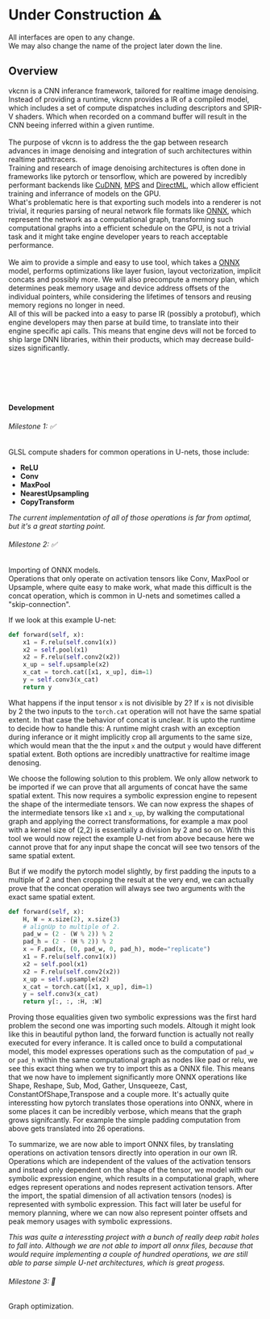 # Under Construction ⚠️
All interfaces are open to any change.<br>
We may also change the name of the project later down the line.


## Overview
vkcnn is a CNN inferance framework, tailored for realtime image denoising.<br>
Instead of providing a runtime, vkcnn provides a IR of a compiled model,
which includes a set of compute dispatches including descriptors 
and SPIR-V shaders. Which when recorded on a command buffer will result in the 
CNN beeing inferred within a given runtime.
<br>
<br>
The purpose of vkcnn is to address the the gap between research advances in image denoising
and integration of such architectures within realtime pathtracers.<br>
Training and research of image denoising architectures is often done in frameworks like 
pytorch or tensorflow, which are powered by incredibly performant backends like 
[CuDNN](https://developer.nvidia.com/cudnn), [MPS](https://developer.apple.com/documentation/metalperformanceshaders) and [DirectML](https://github.com/microsoft/DirectML),
which allow efficient training and inferrance of models on the GPU. <br>
What's problematic here is that exporting such models into a renderer is not trivial, it
requries parsing of neural network file formats like [ONNX](https://github.com/onnx/onnx), which represent the 
network as a computational graph, transforming such computational graphs into 
a efficient schedule on the GPU, is not a trivial task and it might take engine 
developer years to reach acceptable performance. 
<br>
<br>
We aim to provide a simple and easy to use tool, which takes a [ONNX](https://github.com/onnx/onnx) model, 
performs optimizations like layer fusion, layout vectorization,
implicit concats and possibly more.
We will also precompute a memory plan, which determines peak memory 
usage and device address offsets of the individual pointers, while 
considering the lifetimes of tensors and reusing memory regions no 
longer in need. <br>
All of this will be packed into a easy to parse IR (possibly a protobuf), which engine 
developers may then parse at build time, to translate into their engine specific api calls.
This means that engine devs will not be forced to ship large DNN libraries, within their 
products, which may decrease build-sizes significantly.




<br>
<br>
<br>
<br>

#### Development
###### Milestone 1: ✅
GLSL compute shaders for common operations in U-nets, those include:
- **ReLU**
- **Conv**
- **MaxPool**
- **NearestUpsampling**
- **CopyTransform** 

*The current implementation of all of those operations is far from optimal, but it's a great starting point.*
###### Milestone 2: ✅
Importing of ONNX models. <br>
Operations that only operate on activation tensors like Conv, MaxPool or Upsample,
where quite easy to make work, 
what made this difficult is the concat operation, 
which is common in U-nets and sometimes called a "skip-connection". <br>

If we look at this example U-net:
```python
def forward(self, x):
    x1 = F.relu(self.conv1(x))           
    x2 = self.pool(x1)           
    x2 = F.relu(self.conv2(x2))          
    x_up = self.upsample(x2)     
    x_cat = torch.cat([x1, x_up], dim=1)  
    y = self.conv3(x_cat)        
    return y
```
What happens if the input tensor ```x``` is not divisible by 2?
If ```x``` is not divisible by 2 the two inputs to the ```torch.cat``` operation 
will not have the same spatial extent. In that case the behavior of concat is unclear.
It is upto the runtime to decide how to handle this:
A runtime might crash with an exception during inferance or it might 
implicitly crop all arguments to the same size, which would mean that the 
the input ```x``` and the output ```y``` would have different spatial extent.
Both options are incredibly unattractive for realtime image denosing.

We choose the following solution to this problem.
We only allow network to be imported if we can prove that all arguments of concat have the 
same spatial extent. This now requires a symbolic expression engine to repesent the
shape of the intermediate tensors. We can now express the shapes of the intermediate tensors 
like ```x1``` and ```x_up```, by walking the computational graph and applying the correct transformations,
for example a max pool with a kernel size of (2,2) is essentially a division by 2 and so on.
With this tool we would now reject the example U-net from above because here we cannot prove that for 
any input shape the concat will see two tensors of the same spatial extent.

But if we modify the pytorch model slightly, by first padding the inputs to a multiple of 2
and then cropping the result at the very end, we can actually prove that the concat operation
will always see two arguments with the exact same spatial extent.
```python
def forward(self, x):
    H, W = x.size(2), x.size(3)
    # alignUp to multiple of 2.
    pad_w = (2 - (W % 2)) % 2
    pad_h = (2 - (H % 2)) % 2
    x = F.pad(x, (0, pad_w, 0, pad_h), mode="replicate")
    x1 = F.relu(self.conv1(x))           
    x2 = self.pool(x1)           
    x2 = F.relu(self.conv2(x2))          
    x_up = self.upsample(x2)     
    x_cat = torch.cat([x1, x_up], dim=1)  
    y = self.conv3(x_cat)        
    return y[:, :, :H, :W]
```
Proving those equalities given two symbolic expressions was the first hard problem the second one was importing 
such models. Altough it might look like this in beautiful python land, the forward function is actually not really 
executed for every inferance. It is called once to build a computational model, this model expresses operations such as the 
computation of ```pad_w``` or ```pad_h```
within the same computational graph as nodes like pad or relu, we see this exact thing when we try to import this as a ONNX file.
This means that we now have to implement significantly more ONNX operations like Shape, Reshape, Sub, Mod, Gather, Unsqueeze, Cast,
ConstantOfShape,Transpose and a couple more. It's actually quite interessting how pytorch translates those operations into ONNX,
where in some places it can be incredibly verbose, which means that the graph grows signifcantly. 
For example the simple padding computation from above gets translated into 26 operations.

To summarize, we are now able to import ONNX files, by translating operations on activation tensors
directly into operation in our own IR.
Operations which are independent of the values of the activation tensors and instead only dependent on the 
shape of the tensor, we model with our symbolic expression engine, which results in a 
computational graph, where edges represent operations and nodes represent activation tensors. 
After the import, the spatial dimension of all activation tensors (nodes) is represented with symbolic expression.
This fact will later be useful for memory planning, where we can now also represent pointer offsets and peak memory usages 
with symbolic expressions.

*This was quite a interessting project with a bunch of really deep rabit holes to fall into. Although we are not able to import all onnx files, because that would 
require implementing a couple of hundred operations, we are still able to parse simple U-net architectures, which is great progess.*


###### Milestone 3: 🚧
Graph optimization.
